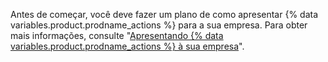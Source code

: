 Antes de começar, você deve fazer um plano de como apresentar {% data variables.product.prodname_actions %} para a sua empresa. Para obter mais informações, consulte "[Apresentando {% data variables.product.prodname_actions %} à sua empresa](/admin/github-actions/getting-started-with-github-actions-for-your-enterprise/introducing-github-actions-to-your-enterprise)".
